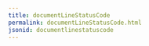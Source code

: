 ```yaml
---
title: documentLineStatusCode
permalink: documentLineStatusCode.html
jsonid: documentlinestatuscode
---
```

